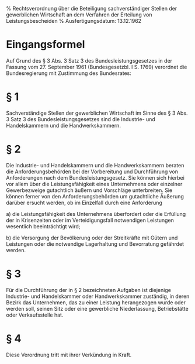 % Rechtsverordnung über die Beteiligung sachverständiger Stellen der gewerblichen Wirtschaft an dem Verfahren der Erteilung von Leistungsbescheiden
% Ausfertigungsdatum: 13.12.1962
 
# Eingangsformel

Auf Grund des § 3 Abs. 3 Satz 3 des Bundesleistungsgesetzes in der Fassung vom 27. September 1961 (Bundesgesetzbl. I S. 1769) verordnet die Bundesregierung mit Zustimmung des Bundesrates:

# § 1

Sachverständige Stellen der gewerblichen Wirtschaft im Sinne des § 3 Abs. 3 Satz 3 des Bundesleistungsgesetzes sind die Industrie- und Handelskammern und die Handwerkskammern.

# § 2

Die Industrie- und Handelskammern und die Handwerkskammern beraten die Anforderungsbehörden bei der Vorbereitung und Durchführung von Anforderungen nach dem Bundesleistungsgesetz. Sie können sich hierbei vor allem über die Leistungsfähigkeit eines Unternehmens oder einzelner Gewerbezweige gutachtlich äußern und Vorschläge unterbreiten. Sie können ferner von den Anforderungsbehörden um gutachtliche Äußerung darüber ersucht werden, ob im Einzelfall durch eine Anforderung

a) die Leistungsfähigkeit des Unternehmens überfordert oder die Erfüllung der in Krisenzeiten oder im Verteidigungsfall notwendigen Leistungen wesentlich beeinträchtigt wird;

b) die Versorgung der Bevölkerung oder der Streitkräfte mit Gütern und Leistungen oder die notwendige Lagerhaltung und Bevorratung gefährdet werden.

# § 3

Für die Durchführung der in § 2 bezeichneten Aufgaben ist diejenige Industrie- und Handelskammer oder Handwerkskammer zuständig, in deren Bezirk das Unternehmen, das zu einer Leistung herangezogen wurde oder werden soll, seinen Sitz oder eine gewerbliche Niederlassung, Betriebstätte oder Verkaufsstelle hat.

# § 4

Diese Verordnung tritt mit ihrer Verkündung in Kraft.
